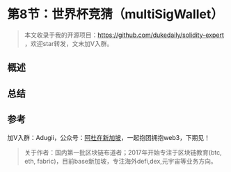 # 第8节：世界杯竞猜（multiSigWallet）

> 本文收录于我的开源项目：https://github.com/dukedaily/solidity-expert ，欢迎star转发，文末加V入群。



## 概述







## 总结







## 参考









加V入群：Adugii，公众号：[阿杜在新加坡](https://mp.weixin.qq.com/s/kjBUa2JHCbOI_2UKmZxjJQ)，一起抱团拥抱web3，下期见！

> 关于作者：国内第一批区块链布道者；2017年开始专注于区块链教育(btc, eth, fabric)，目前base新加坡，专注海外defi,dex,元宇宙等业务方向。
